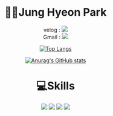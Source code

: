 

<div align=center>
    
  <h1>👨‍💻Jung Hyeon Park</h1>
  
  velog :  <a href = "https://velog.io/@supark0206"><img src="https://img.shields.io/badge/Velog-20C997?style=flat&logo=Velog&logoColor=white"/></a>
  <br/>
  Gmail : <a href = "mailto:supark0206@gmail.com"><img src="https://img.shields.io/badge/Gmail-EA4335?style=flat&logo=Gmail&logoColor=white"/></a>
  

[![Top Langs](https://github-readme-stats.vercel.app/api/top-langs/?username=supark0206&show_icons=true&theme=tokyonight)](https://github.com/supark0206)
  
[![Anurag's GitHub stats](https://github-readme-stats.vercel.app/api?username=supark0206&show_icons=true&theme=tokyonight)](https://github.com/supark0206/github-readme-stats)
  
  <h1>💻Skills</h1>
  
  <img src="https://img.shields.io/badge/Java-EA4335?style=flat&logo=Java&logoColor=white"/>
  <img src="https://img.shields.io/badge/SpringBoot-6DB33F?style=flat&logo=SpringBoot&logoColor=white"/>
  <img src="https://img.shields.io/badge/MySQL-4479A1?style=flat&logo=MySQL&logoColor=white"/>
  <img src="https://img.shields.io/badge/JPA-D22128?style=flat&logo=JPA&logoColor=white"/>  
  
  
</div>
